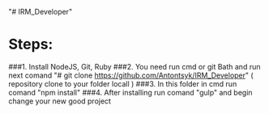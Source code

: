 "# IRM_Developer" 

# Steps:
###1. Install NodeJS, Git, Ruby
###2. You need run cmd or git Bath and run next comand "# git clone https://github.com/Antontsyk/IRM_Developer"
( repository clone to your folder locall )
###3. In this folder in cmd run comand "npm install"
###4. After installing run comand "gulp" and begin change your new good project



